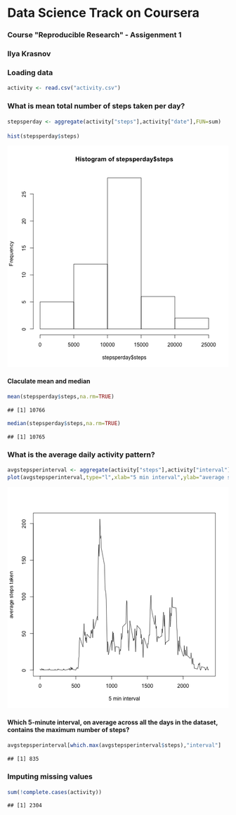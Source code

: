 
# Data Science Track on Coursera 
### Course "Reproducible Research"  - Assigenment 1
### Ilya Krasnov


### Loading data


```r
activity <- read.csv("activity.csv")
```


### What is mean total number of steps taken per day?


```r
stepsperday <- aggregate(activity["steps"],activity["date"],FUN=sum)

hist(stepsperday$steps)
```

![plot of chunk unnamed-chunk-2](figure/unnamed-chunk-2.png) 

#### Claculate mean and median

```r
mean(stepsperday$steps,na.rm=TRUE)
```

```
## [1] 10766
```

```r
median(stepsperday$steps,na.rm=TRUE)
```

```
## [1] 10765
```

### What is the average daily activity pattern?

```r
avgstepsperinterval <- aggregate(activity["steps"],activity["interval"],FUN=mean, na.rm=TRUE)
plot(avgstepsperinterval,type="l",xlab="5 min interval",ylab="average steps taken")
```

![plot of chunk unnamed-chunk-4](figure/unnamed-chunk-4.png) 

#### Which 5-minute interval, on average across all the days in the dataset, contains the maximum number of steps?

```r
avgstepsperinterval[which.max(avgstepsperinterval$steps),"interval"]
```

```
## [1] 835
```

### Imputing missing values

```r
sum(!complete.cases(activity))
```

```
## [1] 2304
```
